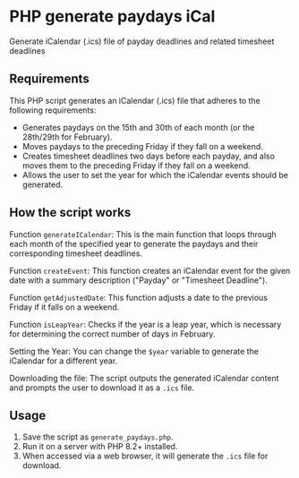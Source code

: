 # PHP generate paydays iCal

Generate iCalendar (.ics) file of payday deadlines and related timesheet deadlines


## Requirements

This PHP script generates an iCalendar (.ics) file that adheres to the following requirements:

* Generates paydays on the 15th and 30th of each month (or the 28th/29th for February).
* Moves paydays to the preceding Friday if they fall on a weekend.
* Creates timesheet deadlines two days before each payday, and also moves them to the preceding Friday if they fall on a weekend.
* Allows the user to set the year for which the iCalendar events should be generated.


## How the script works

Function `generateICalendar`: This is the main function that loops through each month of the specified year to generate the paydays and their corresponding timesheet deadlines.

Function `createEvent`: This function creates an iCalendar event for the given date with a summary description ("Payday" or "Timesheet Deadline").

Function `getAdjustedDate`: This function adjusts a date to the previous Friday if it falls on a weekend.

Function `isLeapYear`: Checks if the year is a leap year, which is necessary for determining the correct number of days in February.

Setting the Year: You can change the `$year` variable to generate the iCalendar for a different year.

Downloading the file: The script outputs the generated iCalendar content and prompts the user to download it as a `.ics` file.


## Usage

1. Save the script as `generate_paydays.php`.
2. Run it on a server with PHP 8.2+ installed.
3. When accessed via a web browser, it will generate the `.ics` file for download.